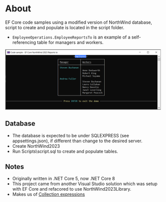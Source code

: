 ﻿# About


EF Core code samples using a modified version of NorthWind database, script to create and populate is located in the script folder.

- `EmployeeOperations.EmployeeReportsTo` is an example of a self-referencing table for managers and workers.

![Screenshot](assets/screenshot.png)

## Database

- The database is expected to be under SQLEXPRESS (see appsettings.json), if different than change to the desired server.
- Create NorthWind2023
- Run Scripts\script.sql to create and populate tables.

## Notes

- Originally written in .NET Core 5, now .NET Core 8
- This project came from another Visual Studio solution which was setup with EF Core and refacored to use NorthWind2023Library.
- Makes us of [Collection expressions](https://learn.microsoft.com/en-us/dotnet/csharp/language-reference/proposals/csharp-12.0/collection-expressions)